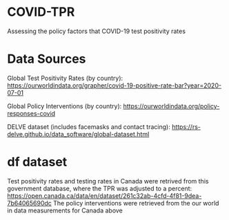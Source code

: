 # COVID-TPR
Assessing the policy factors that COVID-19 test positivity rates
# Data Sources
Global Test Positivity Rates (by country): https://ourworldindata.org/grapher/covid-19-positive-rate-bar?year=2020-07-01


Global Policy Interventions (by country): https://ourworldindata.org/policy-responses-covid 


DELVE dataset (includes facemasks and contact tracing): https://rs-delve.github.io/data_software/global-dataset.html 


# df dataset
Test positivity rates and testing rates in Canada were retrived from this government database, where the TPR was adjusted to a percent: https://open.canada.ca/data/en/dataset/261c32ab-4cfd-4f81-9dea-7b64065690dc 
The policy interventions were retrieved from the our world in data measurements for Canada above
